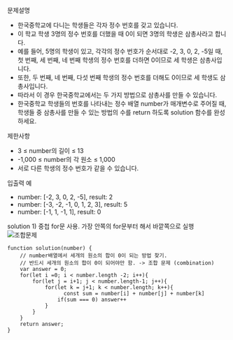 문제설명
- 한국중학교에 다니는 학생들은 각자 정수 번호를 갖고 있습니다. 
- 이 학교 학생 3명의 정수 번호를 더했을 때 0이 되면 3명의 학생은 삼총사라고 합니다. 
- 예를 들어, 5명의 학생이 있고, 각각의 정수 번호가 순서대로 -2, 3, 0, 2, -5일 때, 첫 번째, 세 번째, 네 번째 학생의 정수 번호를 더하면 0이므로 세 학생은 삼총사입니다. 
- 또한, 두 번째, 네 번째, 다섯 번째 학생의 정수 번호를 더해도 0이므로 세 학생도 삼총사입니다. 
- 따라서 이 경우 한국중학교에서는 두 가지 방법으로 삼총사를 만들 수 있습니다.
- 한국중학교 학생들의 번호를 나타내는 정수 배열 number가 매개변수로 주어질 때, 학생들 중 삼총사를 만들 수 있는 방법의 수를 return 하도록 solution 함수를 완성하세요.

제한사항
- 3 ≤ number의 길이 ≤ 13
- -1,000 ≤ number의 각 원소 ≤ 1,000
- 서로 다른 학생의 정수 번호가 같을 수 있습니다.

입출력 예
- number: [-2, 3, 0, 2, -5], result: 2
- number: [-3, -2, -1, 0, 1, 2, 3], result: 5
- number: [-1, 1, -1, 1], result: 0

solution 1) 중첩 for문 사용. 가장 안쪽의 for문부터 해서 바깥쪽으로 실행
<br>
![조합문제](https://github.com/Miaash/Algorithm/assets/98681659/0a9b2b37-ebd3-4b79-a076-3b575eced2e5)
<br>
```
function solution(number) { 
    // number배열에서 세개의 원소의 합이 0이 되는 방법 찾기. 
    // 반드시 세개의 원소의 합이 0이 되어야만 함. -> 조합 문제 (combination) 
    var answer = 0; 
    for(let i =0; i < number.length -2; i++){ 
        for(let j = i+1; j < number.length-1; j++){ 
            for(let k = j+1; k < number.length; k++){ 
                  const sum = number[i] + number[j] + number[k] 
                if(sum === 0) answer++
            }
        }
    }
    return answer;
}
```
